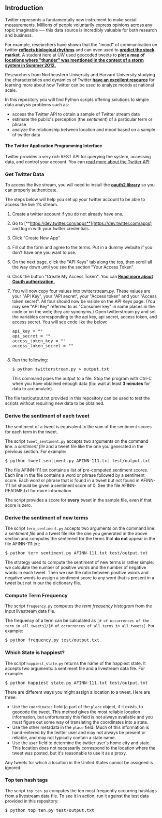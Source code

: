 ## Introduction

Twitter represents a fundamentally new instrument to make social measurements. Millions of people voluntarily express opinions across any topic imaginable --- this data source is incredibly valuable for both research and business.

For example, researchers have shown that the "mood" of communication on twitter [**reflects biological rhythms**](http://www.nytimes.com/2011/09/30/science/30twitter.html) and can even used to [**predict the stock market**](http://arxiv.org/pdf/1010.3003&embedded=true). A student here at UW used geocoded tweets to [**plot a map of locations where "thunder" was mentioned in the context of a storm system in Summer 2012.**](http://cliffmass.blogspot.com/2012/07/thunderstorm-fest.html)

Researchers from Northeastern University and Harvard University studying the characteristics and dynamics of Twitter [**have an excellent resource**](http://www.ccs.neu.edu/home/amislove/twittermood/) for learning more about how Twitter can be used to analyze moods at national scale.

In this repository you will find Python scripts offering solutions to simple data analysis problems such as:

*   access the Twitter API to obtain a sample of Twitter stream data
*   estimate the public's perception (the _sentiment_) of a particular term or phrase
*   analyze the relationship between location and mood based on a sample of twitter data

#### The Twitter Application Programming Interface

Twitter provides a very rich REST API for querying the system, accessing data, and control your account. You can [read more about the Twitter API](https://dev.twitter.com/docs)

### Get Twitter Data

To access the live stream, you will need to install the [**oauth2 library**](http://pypi.python.org/pypi/oauth2/) so you can properly authenticate.

The steps below will help you set up your twitter account to be able to access the live 1% stream.

1.  Create a twitter account if you do not already have one.
2.  Go to [**https://dev.twitter.com/apps**](https://dev.twitter.com/apps) and log in with your twitter credentials.
3.  Click "Create New App"
4.  Fill out the form and agree to the terms. Put in a dummy website if you don't have one you want to use.
5.  On the next page, click the "API Keys" tab along the top, then scroll all the way down until you see the section "Your Access Token"
6.  Click the button "Create My Access Token". You can [**Read more about Oauth authorization.**](https://dev.twitter.com/docs/auth)
7.  You will now copy four values into twitterstream.py. These values are your "API Key", your "API secret", your "Access token" and your "Access token secret". All four should now be visible on the API Keys page. (You may see "API Key" referred to as "Consumer key" in some places in the code or on the web; they are synonyms.) Open twitterstream.py and set the variables corresponding to the api key, api secret, access token, and access secret. You will see code like the below:

    <pre>api_key = "<Enter api key>"
    api_secret = "<Enter api secret>"
    access_token_key = "<Enter your access token key here>"
    access_token_secret = "<Enter your access token secret here>"

    </pre>

8.  Run the following: 

    <pre>$ python twitterstream.py > output.txt</pre>

    This command pipes the output to a file. Stop the program with Ctrl-C when you have obtained enough data (tip: wait at least **3 minutes** for data to accumulate). 

The file test/output.txt provided in this repository can be used to test the scripts without requiring new data to be obtained.

### Derive the sentiment of each tweet

The sentiment of a tweet is equivalent to the sum of the sentiment scores for each term in the tweet.

The script `tweet_sentiment.py` accepts two arguments on the command line: a _sentiment file_ and a tweet file like the one you generated in the previous section. For example:

<pre>$ python tweet_sentiment.py AFINN-111.txt test/output.txt</pre>

The file AFINN-111.txt contains a list of pre-computed sentiment scores. Each line in the file contains a word or phrase followed by a sentiment score. Each word or phrase that is found in a tweet but not found in AFINN-111.txt should be given a sentiment score of 0\. See the file AFINN-README.txt for more information.

The script provides a score for **every** tweet in the sample file, even if that score is zero. 

### Derive the sentiment of new terms

The script `term_sentiment.py` accepts two arguments on the command line: a _sentiment file_ and a tweet file like the one you generated in the above section and computes the sentiment for the terms that **do not** appear in the file AFINN-111.txt:

<pre>$ python term_sentiment.py AFINN-111.txt test/output.txt</pre>

The strategy used to compute the sentiment of new terms is rather simple: we calculate the number of positive words and the number of negative words in each tweet. Then we use the ratio between positive words and negative words to assign a sentiment score to any word that is present in a tweet but not in our the dictionary file. 

### Compute Term Frequency

The script `frequency.py` computes the _term frequency histogram_ from the input livestream data file.

The frequency of a term can be calculated as `[# of occurrences of the term in all tweets]/[# of occurrences of all terms in all tweets]`. For example: 

<pre>$ python frequency.py test/output.txt </pre>

### Which State is happiest?

The script `happiest_state.py` returns the name of the happiest state. It accepts two arguments: a sentiment file and a livestream data file. For example:

<pre>$ python happiest_state.py AFINN-111.txt test/output.txt </pre>

There are different ways you might assign a location to a tweet. Here are three:

*   Use the `coordinates` field (a part of the `place` object, if it exists, to geocode the tweet. This method gives the most reliable location information, but unfortunately this field is not always available and you must figure out some way of translating the coordinates into a state.
*   Use the other metadata in the `place` field. Much of this information is hand-entered by the twitter user and may not always be present or reliable, and may not typically contain a state name.
*   Use the `user` field to determine the twitter user's home city and state. This location does not necessarily correspond to the location where the tweet was posted, but it's reasonable to use it as a proxy.

Any tweets for which a location in the United States cannot be assigned is ignored. 

### Top ten hash tags

The script `top_ten.py` computes the ten most frequently occurring hashtags from a livestream data file. To see it in action, run it against the test data provided in this repository: 

<pre>$ python top_ten.py test/output.txt</pre>

